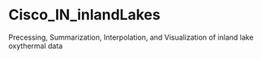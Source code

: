 # Cisco_IN_inlandLakes
Precessing, Summarization, Interpolation, and Visualization of inland lake oxythermal data 
